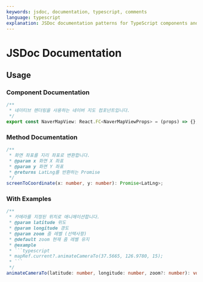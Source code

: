 ```yaml
---
keywords: jsdoc, documentation, typescript, comments
language: typescript
explanation: JSDoc documentation patterns for TypeScript components and methods
---
```


# JSDoc Documentation

## Usage

### Component Documentation
```typescript
/**
 * 네이티브 렌더링을 사용하는 네이버 지도 컴포넌트입니다.
 */
export const NaverMapView: React.FC<NaverMapViewProps> = (props) => {};
```

### Method Documentation
```typescript
/**
 * 화면 좌표를 지리 좌표로 변환합니다.
 * @param x 화면 X 좌표
 * @param y 화면 Y 좌표
 * @returns LatLng를 반환하는 Promise
 */
screenToCoordinate(x: number, y: number): Promise<LatLng>;
```

### With Examples
```typescript
/**
 * 카메라를 지정된 위치로 애니메이션합니다.
 * @param latitude 위도
 * @param longitude 경도
 * @param zoom 줌 레벨 (선택사항)
 * @default zoom 현재 줌 레벨 유지
 * @example
 * ```typescript
 * mapRef.current?.animateCameraTo(37.5665, 126.9780, 15);
 * ```
 */
animateCameraTo(latitude: number, longitude: number, zoom?: number): void;
```
